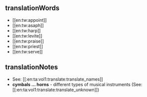 ## translationWords

* [[en:tw:appoint]]
* [[en:tw:asaph]]
* [[en:tw:harp]]
* [[en:tw:levite]]
* [[en:tw:praise]]
* [[en:tw:priest]]
* [[en:tw:serve]]

## translationNotes

* See: [[:en:ta:vol1:translate:translate_names]]
* **cymbals ... horns** - different types of musical instruments (See: [[:en:ta:vol1:translate:translate_unknown]])
